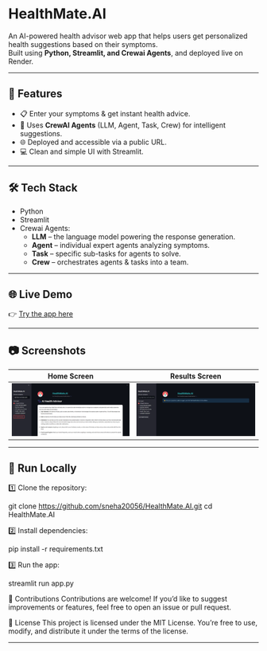 # HealthMate.AI

An AI-powered health advisor web app that helps users get personalized health suggestions based on their symptoms.  
Built using **Python, Streamlit, and Crewai Agents**, and deployed live on Render.

---

## 🚀 Features
- 📋 Enter your symptoms & get instant health advice.
- 🤖 Uses **CrewAI Agents** (LLM, Agent, Task, Crew) for intelligent suggestions.
- 🌐 Deployed and accessible via a public URL.
- 💻 Clean and simple UI with Streamlit.

---

## 🛠️ Tech Stack
- Python
- Streamlit
- Crewai Agents:
  - **LLM** – the language model powering the response generation.
  - **Agent** – individual expert agents analyzing symptoms.
  - **Task** – specific sub-tasks for agents to solve.
  - **Crew** – orchestrates agents & tasks into a team.


---

## 🌐 Live Demo
👉 [Try the app here](https://healthmate-ai-1.onrender.com/)

---
## 📷 Screenshots

| Home Screen | Results Screen |
|-------------|----------------|
| ![](screenshots/home_screen.png) | ![](screenshots/result_screen.png) |


---

## 🔧 Run Locally

1️⃣ Clone the repository:



git clone https://github.com/sneha20056/HealthMate.AI.git
cd HealthMate.AI


2️⃣ Install dependencies:


pip install -r requirements.txt


3️⃣ Run the app:


streamlit run app.py


🤝 Contributions
Contributions are welcome!
If you’d like to suggest improvements or features, feel free to open an issue or pull request.

📄 License
This project is licensed under the MIT License.
You’re free to use, modify, and distribute it under the terms of the license.

---
